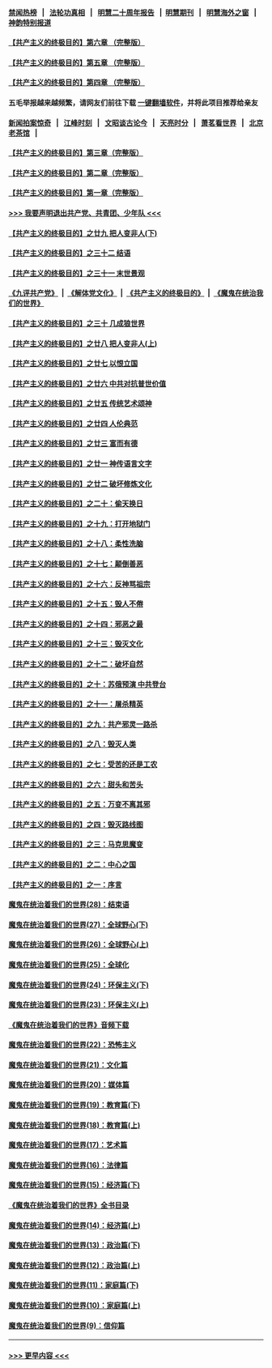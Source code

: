 #### [禁闻热榜](热点新闻.md?=0)  &nbsp;&nbsp;|&nbsp;&nbsp; [法轮功真相](https://github.com/gfw-breaker/truth/blob/master/README.md?=0) &nbsp;&nbsp;|&nbsp;&nbsp; [明慧二十周年报告](https://github.com/gfw-breaker/mh-reports/blob/master/README.md?=0) &nbsp;&nbsp;|&nbsp;&nbsp;[明慧期刊](https://github.com/gfw-breaker/mh-qikan) &nbsp;&nbsp;|&nbsp;&nbsp; [明慧海外之窗](https://github.com/gfw-breaker/mh-news/blob/master/README.md?=0) &nbsp;&nbsp;|&nbsp;&nbsp; [神韵特别报道](https://github.com/gfw-breaker/mh-news/blob/master/shenyun.md?=0)
#### [【共产主义的终极目的】第六章 （完整版）](../pages/nsc422/n11428913.md?t=03081403) 
#### [【共产主义的终极目的】第五章 （完整版）](../pages/nsc422/n11428912.md?t=03081403) 
#### [【共产主义的终极目的】第四章 （完整版）](../pages/nsc422/n11428907.md?t=03081403) 
#### 五毛举报越来越频繁，请网友们前往下载 [一键翻墙软件](https://github.com/gfw-breaker/ssr-accounts)，并将此项目推荐给亲友
#### [新闻拍案惊奇](https://github.com/gfw-breaker/banned-news/blob/master/pages/link4.md) &nbsp;&nbsp;|&nbsp;&nbsp; [江峰时刻](https://github.com/gfw-breaker/banned-news/blob/master/pages/link4.md) &nbsp;&nbsp;|&nbsp;&nbsp; [文昭谈古论今](https://github.com/gfw-breaker/banned-news/blob/master/pages/link4.md) &nbsp;&nbsp;|&nbsp;&nbsp; [天亮时分](https://github.com/gfw-breaker/banned-news/blob/master/pages/link4.md) &nbsp;&nbsp;|&nbsp;&nbsp; [萧茗看世界](https://github.com/gfw-breaker/banned-news/blob/master/pages/link4.md) &nbsp;&nbsp;|&nbsp;&nbsp; [北京老茶馆](https://github.com/gfw-breaker/banned-news/blob/master/pages/link4.md) &nbsp;&nbsp;|&nbsp;&nbsp; 
#### [【共产主义的终极目的】第三章（完整版）](../pages/nsc422/n11428848.md?t=03081403) 
#### [【共产主义的终极目的】第二章（完整版）](../pages/nsc422/n11428831.md?t=03081403) 
#### [【共产主义的终极目的】第一章（完整版）](../pages/nsc422/n11417651.md?t=03081403) 
#### [>>> 我要声明退出共产党、共青团、少年队 <<<](https://github.com/begood0513/goodnews/blob/master/quit/letter.md) 
#### [【共产主义的终极目的】之廿九 把人变非人(下)](../pages/nsc422/n11344140.md?t=03081403) 
#### [【共产主义的终极目的】之三十二 结语](../pages/nsc422/n11360535.md?t=03081403) 
#### [【共产主义的终极目的】之三十一 末世景观](../pages/nsc422/n11351129.md?t=03081403) 
#### [《九评共产党》](https://github.com/begood0513/9ping.md/blob/master/README.md) &nbsp;|&nbsp; [《解体党文化》](../../../../jtdwh.md/blob/master/README.md)  &nbsp;|&nbsp; [《共产主义的终极目的》](../../../../gczydzjmd.md/blob/master/README.md) &nbsp;|&nbsp; [《魔鬼在统治我们的世界》](../../../../mgztzwmdsj.md/blob/master/README.md) 
#### [【共产主义的终极目的】之三十 几成狼世界](../pages/nsc422/n11348280.md?t=03081403) 
#### [【共产主义的终极目的】之廿八 把人变非人(上)](../pages/nsc422/n11340492.md?t=03081403) 
#### [【共产主义的终极目的】之廿七 以恨立国](../pages/nsc422/n11336944.md?t=03081403) 
#### [【共产主义的终极目的】之廿六 中共对抗普世价值](../pages/nsc422/n11324785.md?t=03081403) 
#### [【共产主义的终极目的】之廿五 传统艺术颂神](../pages/nsc422/n11296396.md?t=03081403) 
#### [【共产主义的终极目的】之廿四 人伦典范](../pages/nsc422/n11296397.md?t=03081403) 
#### [【共产主义的终极目的】之廿三 富而有德](../pages/nsc422/n11283598.md?t=03081403) 
#### [【共产主义的终极目的】之廿一 神传语言文字](../pages/nsc422/n11263265.md?t=03081403) 
#### [【共产主义的终极目的】之廿二 破坏修炼文化](../pages/nsc422/n11245728.md?t=03081403) 
#### [【共产主义的终极目的】之二十：偷天换日](../pages/nsc422/n11238846.md?t=03081403) 
#### [【共产主义的终极目的】之十九：打开地狱门](../pages/nsc422/n11206376.md?t=03081403) 
#### [【共产主义的终极目的】之十八：柔性洗脑](../pages/nsc422/n11199994.md?t=03081403) 
#### [【共产主义的终极目的】之十七：颠倒善恶](../pages/nsc422/n11179782.md?t=03081403) 
#### [【共产主义的终极目的】之十六：反神骂祖宗](../pages/nsc422/n11166798.md?t=03081403) 
#### [【共产主义的终极目的】之十五：毁人不倦](../pages/nsc422/n11166792.md?t=03081403) 
#### [【共产主义的终极目的】之十四：邪恶之最](../pages/nsc422/n11150249.md?t=03081403) 
#### [【共产主义的终极目的】之十三：毁灭文化](../pages/nsc422/n11135227.md?t=03081403) 
#### [【共产主义的终极目的】之十二：破坏自然](../pages/nsc422/n11135214.md?t=03081403) 
#### [【共产主义的终极目的】之十：苏俄预演 中共登台](../pages/nsc422/n11118424.md?t=03081403) 
#### [【共产主义的终极目的】之十一：屠杀精英](../pages/nsc422/n11118442.md?t=03081403) 
#### [【共产主义的终极目的】之九：共产邪灵一路杀](../pages/nsc422/n11114139.md?t=03081403) 
#### [【共产主义的终极目的】之八：毁灭人类](../pages/nsc422/n11108503.md?t=03081403) 
#### [【共产主义的终极目的】之七：受苦的还是工农](../pages/nsc422/n11101809.md?t=03081403) 
#### [【共产主义的终极目的】之六：甜头和苦头](../pages/nsc422/n11096971.md?t=03081403) 
#### [【共产主义的终极目的】之五：万变不离其邪](../pages/nsc422/n11091285.md?t=03081403) 
#### [【共产主义的终极目的】之四：毁灭路线图](../pages/nsc422/n11086284.md?t=03081403) 
#### [【共产主义的终极目的】之三：马克思魔变](../pages/nsc422/n11061941.md?t=03081403) 
#### [【共产主义的终极目的】之二：中心之国](../pages/nsc422/n11047728.md?t=03081403) 
#### [【共产主义的终极目的】之一：序言](../pages/nsc422/n11086077.md?t=03081403) 
#### [魔鬼在统治着我们的世界(28)：结束语](../pages/nsc422/n10936246.md?t=03081403) 
#### [魔鬼在统治着我们的世界(27)：全球野心(下)](../pages/nsc422/n10928319.md?t=03081403) 
#### [魔鬼在统治着我们的世界(26)：全球野心(上)](../pages/nsc422/n10900318.md?t=03081403) 
#### [魔鬼在统治着我们的世界(25)：全球化](../pages/nsc422/n10788205.md?t=03081403) 
#### [魔鬼在统治着我们的世界(24)：环保主义(下)](../pages/nsc422/n10695307.md?t=03081403) 
#### [魔鬼在统治着我们的世界(23)：环保主义(上)](../pages/nsc422/n10688613.md?t=03081403) 
#### [《魔鬼在统治着我们的世界》音频下载](../pages/nsc422/n10635553.md?t=03081403) 
#### [魔鬼在统治着我们的世界(22)：恐怖主义](../pages/nsc422/n10614727.md?t=03081403) 
#### [魔鬼在统治着我们的世界(21)：文化篇](../pages/nsc422/n10597706.md?t=03081403) 
#### [魔鬼在统治着我们的世界(20)：媒体篇](../pages/nsc422/n10586579.md?t=03081403) 
#### [魔鬼在统治着我们的世界(19)：教育篇(下)](../pages/nsc422/n10564808.md?t=03081403) 
#### [魔鬼在统治着我们的世界(18)：教育篇(上)](../pages/nsc422/n10526970.md?t=03081403) 
#### [魔鬼在统治着我们的世界(17)：艺术篇](../pages/nsc422/n10499093.md?t=03081403) 
#### [魔鬼在统治着我们的世界(16)：法律篇](../pages/nsc422/n10485969.md?t=03081403) 
#### [魔鬼在统治着我们的世界(15)：经济篇(下)](../pages/nsc422/n10469975.md?t=03081403) 
#### [《魔鬼在统治着我们的世界》全书目录](../pages/nsc422/n10464261.md?t=03081403) 
#### [魔鬼在统治着我们的世界(14)：经济篇(上)](../pages/nsc422/n10457370.md?t=03081403) 
#### [魔鬼在统治着我们的世界(13)：政治篇(下)](../pages/nsc422/n10448270.md?t=03081403) 
#### [魔鬼在统治着我们的世界(12)：政治篇(上)](../pages/nsc422/n10444576.md?t=03081403) 
#### [魔鬼在统治着我们的世界(11)：家庭篇(下)](../pages/nsc422/n10440961.md?t=03081403) 
#### [魔鬼在统治着我们的世界(10)：家庭篇(上)](../pages/nsc422/n10435448.md?t=03081403) 
#### [魔鬼在统治着我们的世界(9)：信仰篇](../pages/nsc422/n10432159.md?t=03081403) 

----
#### [ >>> 更早内容 <<< ](../indexes/nsc422-earlier.md)
